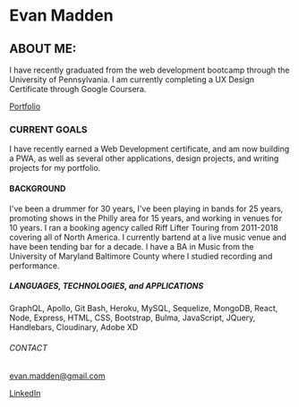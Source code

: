 # Evan Madden

## ABOUT ME:
I have recently graduated from the web development bootcamp through the University of Pennsylvania. I am currently completing a UX Design Certificate through Google Coursera.

[Portfolio](https://evmad.github.io/portfolio-one/)



### CURRENT GOALS

I have recently earned a Web Development certificate, and am now building a PWA, as well as several other applications, design projects, and writing projects for my portfolio.

#### BACKGROUND

I've been a drummer for 30 years, I've been playing in bands for 25 years, promoting shows in the Philly area for 15 years, and working in venues for 10 years. I ran a booking agency called Riff Lifter Touring from 2011-2018 covering all of North America. I currently bartend at a live music venue and have been tending bar for a decade. I have a BA in Music from the University of Maryland Baltimore County where I studied recording and performance.

##### LANGUAGES, TECHNOLOGIES, and APPLICATIONS

GraphQL, Apollo, Git Bash, Heroku, MySQL, Sequelize, MongoDB, React, Node, Express, HTML, CSS, Bootstrap, Bulma, JavaScript, JQuery, Handlebars, Cloudinary, Adobe XD

###### CONTACT

evan.madden@gmail.com

[LinkedIn](https://www.linkedin.com/in/evan-madden-923474211/)

